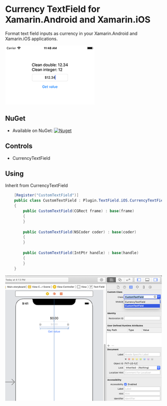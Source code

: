 # Currency TextField for Xamarin.Android and Xamarin.iOS

Format text field inputs as currency in your Xamarin.Android and Xamarin.iOS applications.

![alt text](https://raw.githubusercontent.com/ihorkaralash/Xamarin-Currency-TextField/master/art/ios.png)

## NuGet

* Available on NuGet: [![Nuget](https://img.shields.io/nuget/v/CurrencyTextField?label=NuGet)](https://www.nuget.org/packages/CurrencyTextField/)

## Controls

* CurrencyTextField

## Using

Inherit from CurrencyTextField

```csharp
    [Register("CustomTextField")]
    public class CustomTextField : Plugin.TextField.iOS.CurrencyTextField
    {
        public CustomTextField(CGRect frame) : base(frame)
        {
        }

        public CustomTextField(NSCoder coder) : base(coder)
        {
        }

        public CustomTextField(IntPtr handle) : base(handle)
        {
        }
    }
```

![alt text](https://raw.githubusercontent.com/ihorkaralash/Xamarin-Currency-TextField/master/art/textfield.png)
